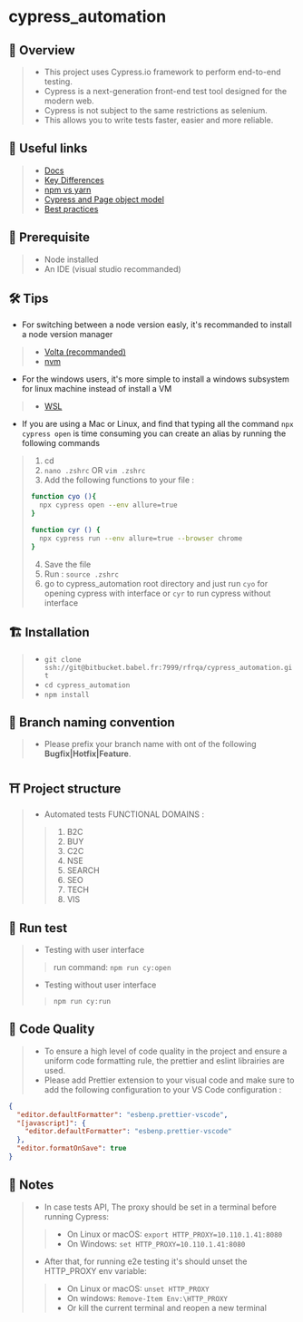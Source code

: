 # cypress_automation

## 📖 Overview

> * This project uses Cypress.io framework to perform end-to-end testing.
> * Cypress is a next-generation front-end test tool designed for the modern web.
> * Cypress is not subject to the same restrictions as selenium.
> * This allows you to write tests faster, easier and more reliable.

## 🔗 Useful links

> * [Docs](https://docs.cypress.io/guides/overview/why-cypress "Docs")
> * [Key Differences](https://docs.cypress.io/guides/overview/key-differences#What-you-ll-learn "Key Differences")
> * [npm vs yarn](https://docs.cypress.io/guides/getting-started/installing-cypress#What-you-ll-learn "npm vs yarn")
> * [Cypress and Page object model](https://www.cypress.io/blog/2019/01/03/stop-using-page-objects-and-start-using-app-actions/ "Cypress and Page object model")
> * [Best practices](https://docs.cypress.io/guides/references/best-practices "Best practices")

## 🧰 Prerequisite

> * Node installed
> * An IDE (visual studio recommanded)

## 🛠️ Tips

* For switching between a node version easly, it's recommanded to install a node version manager

> * [Volta (recommanded)](https://docs.volta.sh/guide/getting-started "Volta (recommanded)")
> * [nvm](https://github.com/nvm-sh/nvm "nvm")

* For the windows users, it's more simple to install a windows subsystem for linux machine instead of install a VM

> * [WSL](https://docs.microsoft.com/fr-fr/windows/wsl/install "WSL")
>
* If you are using a Mac or Linux, and find that typing all the command `npx cypress open` is time consuming you can create an alias by running the following commands

> 1. cd
> 2. `nano .zshrc` OR `vim .zshrc`
> 3. Add the following functions to your file :
>
> ~~~bash
> function cyo (){
>   npx cypress open --env allure=true
> }
> ~~~
>
> ~~~bash
> function cyr () {
>   npx cypress run --env allure=true --browser chrome
> }
> ~~~
>
> 4. Save the file
> 5. Run : `source .zshrc`
> 6. go to cypress_automation root directory and just run `cyo` for opening cypress with interface or `cyr` to run cypress without interface

## 🏗️ Installation

> * `git clone ssh://git@bitbucket.babel.fr:7999/rfrqa/cypress_automation.git`
> * `cd cypress_automation`
> * `npm install`

## 🌿 Branch naming convention

> * Please prefix your branch name with ont of the following **Bugfix|Hotfix|Feature**.

## ⛩️ Project structure

> * Automated tests FUNCTIONAL DOMAINS :
>
>> 1. B2C
>> 2. BUY
>> 3. C2C
>> 4. NSE
>> 5. SEARCH
>> 6. SEO
>> 7. TECH
>> 8. VIS
>
## 🚀 Run test

> * Testing with user interface
 >
  >> run command: `npm run cy:open`
>
> * Testing without user interface
>
  >> `npm run cy:run`
>
## 🏅 Code Quality

> * To ensure a high level of code quality in the project and ensure a uniform code formatting rule, the prettier and eslint librairies are used.
> * Please add Prettier extension to your visual code and make sure to add the following configuration to your VS Code configuration :
>
~~~json
{
  "editor.defaultFormatter": "esbenp.prettier-vscode",
  "[javascript]": {
    "editor.defaultFormatter": "esbenp.prettier-vscode"
  },
  "editor.formatOnSave": true
}
~~~

## 📢 Notes

> * In case tests API, The proxy should be set in a terminal before running Cypress:
  >>
  >> * On Linux or macOS: `export HTTP_PROXY=10.110.1.41:8080`
  >> * On Windows: `set HTTP_PROXY=10.110.1.41:8080`
  >>
> * After that, for running e2e testing it's should unset the HTTP_PROXY env variable:
  >>
  >> * On Linux or macOS: `unset HTTP_PROXY`
  >> * On windows: `Remove-Item Env:\HTTP_PROXY`
  >> * Or kill the current terminal and reopen a new terminal
